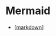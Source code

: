 Mermaid
=======


* [[markdown]]

[//begin]: # "Autogenerated link references for markdown compatibility"
[markdown]: ../../../../../../c:/Users/ac954/code/mapOfComputing/computing/markdown.md "MarkDown"
[//end]: # "Autogenerated link references"